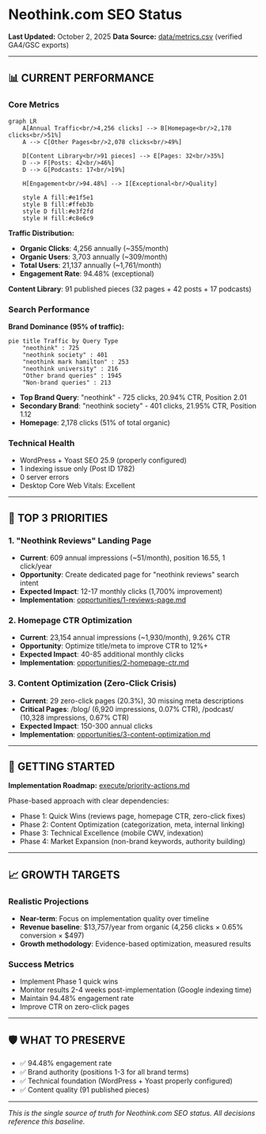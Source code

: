 # Neothink.com SEO Status

**Last Updated:** October 2, 2025
**Data Source:** [data/metrics.csv](data/metrics.csv) (verified GA4/GSC exports)

---

## 📊 CURRENT PERFORMANCE

### Core Metrics
```mermaid
graph LR
    A[Annual Traffic<br/>4,256 clicks] --> B[Homepage<br/>2,178 clicks<br/>51%]
    A --> C[Other Pages<br/>2,078 clicks<br/>49%]

    D[Content Library<br/>91 pieces] --> E[Pages: 32<br/>35%]
    D --> F[Posts: 42<br/>46%]
    D --> G[Podcasts: 17<br/>19%]

    H[Engagement<br/>94.48%] --> I[Exceptional<br/>Quality]

    style A fill:#e1f5e1
    style B fill:#ffeb3b
    style D fill:#e3f2fd
    style H fill:#c8e6c9
```

**Traffic Distribution:**
- **Organic Clicks**: 4,256 annually (~355/month)
- **Organic Users**: 3,703 annually (~309/month)
- **Total Users**: 21,137 annually (~1,761/month)
- **Engagement Rate**: 94.48% (exceptional)

**Content Library**: 91 published pieces (32 pages + 42 posts + 17 podcasts)

### Search Performance

**Brand Dominance (95% of traffic):**
```mermaid
pie title Traffic by Query Type
    "neothink" : 725
    "neothink society" : 401
    "neothink mark hamilton" : 253
    "neothink university" : 216
    "Other brand queries" : 1945
    "Non-brand queries" : 213
```

- **Top Brand Query**: "neothink" - 725 clicks, 20.94% CTR, Position 2.01
- **Secondary Brand**: "neothink society" - 401 clicks, 21.95% CTR, Position 1.12
- **Homepage**: 2,178 clicks (51% of total organic)

### Technical Health
- WordPress + Yoast SEO 25.9 (properly configured)
- 1 indexing issue only (Post ID 1782)
- 0 server errors
- Desktop Core Web Vitals: Excellent

---

## 🎯 TOP 3 PRIORITIES

### 1. "Neothink Reviews" Landing Page
- **Current**: 609 annual impressions (~51/month), position 16.55, 1 click/year
- **Opportunity**: Create dedicated page for "neothink reviews" search intent
- **Expected Impact**: 12-17 monthly clicks (1,700% improvement)
- **Implementation**: [opportunities/1-reviews-page.md](opportunities/1-reviews-page.md)

### 2. Homepage CTR Optimization
- **Current**: 23,154 annual impressions (~1,930/month), 9.26% CTR
- **Opportunity**: Optimize title/meta to improve CTR to 12%+
- **Expected Impact**: 40-85 additional monthly clicks
- **Implementation**: [opportunities/2-homepage-ctr.md](opportunities/2-homepage-ctr.md)

### 3. Content Optimization (Zero-Click Crisis)
- **Current**: 29 zero-click pages (20.3%), 30 missing meta descriptions
- **Critical Pages**: /blog/ (6,920 impressions, 0.07% CTR), /podcast/ (10,328 impressions, 0.67% CTR)
- **Expected Impact**: 150-300 annual clicks
- **Implementation**: [opportunities/3-content-optimization.md](opportunities/3-content-optimization.md)

---

## 🚀 GETTING STARTED

**Implementation Roadmap:** [execute/priority-actions.md](execute/priority-actions.md)

Phase-based approach with clear dependencies:
- Phase 1: Quick Wins (reviews page, homepage CTR, zero-click fixes)
- Phase 2: Content Optimization (categorization, meta, internal linking)
- Phase 3: Technical Excellence (mobile CWV, indexation)
- Phase 4: Market Expansion (non-brand keywords, authority building)

---

## 📈 GROWTH TARGETS

### Realistic Projections
- **Near-term**: Focus on implementation quality over timeline
- **Revenue baseline**: $13,757/year from organic (4,256 clicks × 0.65% conversion × $497)
- **Growth methodology**: Evidence-based optimization, measured results

### Success Metrics
- Implement Phase 1 quick wins
- Monitor results 2-4 weeks post-implementation (Google indexing time)
- Maintain 94.48% engagement rate
- Improve CTR on zero-click pages

---

## 🛡️ WHAT TO PRESERVE

- ✅ 94.48% engagement rate
- ✅ Brand authority (positions 1-3 for all brand terms)
- ✅ Technical foundation (WordPress + Yoast properly configured)
- ✅ Content quality (91 published pieces)

---

*This is the single source of truth for Neothink.com SEO status. All decisions reference this baseline.*
